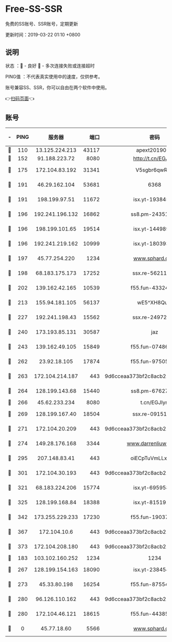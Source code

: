 # Free-SS-SSR

免费的SS账号、SSR账号，定期更新

更新时间：2019-03-22 01:10 +0800

## 说明

状态     ：🙂 - 良好 🙁 - 多次连接失败或连接超时

PING值   ：不代表真实使用中的速度，仅供参考。

账号兼容SS、SSR，你可以自由在两个软件中使用。

👉[扫码页面](https://liesauer.github.io/Free-SS-SSR/)👈

## 账号

|-|PING|服务器|端口|密码|加密方式|区域|
|:----:|:----:|:-----:|-----:|:----:|:----:|:----:|
|🙂|110|13.125.224.213|43117|apext2019005|chacha20|KR|
|🙂|152|91.188.223.72|8080|http://t.cn/EGJIyrl|rc4-md5|RU|
|🙂|175|172.104.83.192|31341|V5sgbr6qwRg1|aes-256-cfb|JP|
|🙂|191|46.29.162.104|53681|6368|aes-256-ctr|RU|
|🙂|191|198.199.97.51|11672|isx.yt-19384515|aes-256-cfb|US|
|🙂|196|192.241.196.132|16862|ss8.pm-24351736|aes-256-cfb|US|
|🙂|196|198.199.101.65|19514|isx.yt-14498993|aes-256-cfb|US|
|🙂|196|192.241.219.162|10999|isx.yt-18039327|aes-256-cfb|US|
|🙂|197|45.77.254.220|1234|www.sphard.com|aes-256-cfb|SG|
|🙂|198|68.183.175.173|17252|ssx.re-56211107|aes-256-cfb|US|
|🙂|202|139.162.42.165|10539|f55.fun-43324976|aes-256-cfb|SG|
|🙂|213|155.94.181.105|56137|wE5^XH8Quw|aes-256-cfb|US|
|🙂|227|192.241.198.43|15562|ssx.re-24972018|aes-256-cfb|US|
|🙂|240|173.193.85.131|30587|jaz|aes-256-cfb|US|
|🙂|243|139.162.49.105|15849|f55.fun-07486804|aes-256-cfb|SG|
|🙂|262|23.92.18.105|17874|f55.fun-97505102|aes-256-cfb|US|
|🙂|263|172.104.214.187|443|9d6cceaa373bf2c8acb22e60b6a58be6|aes-256-cfb|US|
|🙂|264|128.199.143.68|15440|ss8.pm-67627124|aes-256-cfb|SG|
|🙂|266|45.62.233.234|8080|t.cn/EGJIyrl|rc4-md5|CA|
|🙂|269|128.199.167.40|18504|ssx.re-09151309|aes-256-cfb|SG|
|🙂|271|172.104.20.209|443|9d6cceaa373bf2c8acb22e60b6a58be6|aes-256-cfb|US|
|🙂|274|149.28.176.168|3344|www.darrenliuwei.com|aes-256-cfb|AU|
|🙂|295|207.148.83.41|443|oiECpTuVmLLxk4Ts|aes-256-cfb|AU|
|🙂|301|172.104.30.193|443|9d6cceaa373bf2c8acb22e60b6a58be6|aes-256-cfb|US|
|🙂|321|68.183.224.206|15774|isx.yt-69595810|aes-256-cfb|SG|
|🙂|325|128.199.168.84|18388|isx.yt-81519185|aes-256-cfb|SG|
|🙂|342|173.255.229.233|17230|f55.fun-19037951|aes-256-cfb|US|
|🙂|367|172.104.10.6|443|9d6cceaa373bf2c8acb22e60b6a58be6|aes-256-cfb|US|
|🙂|373|172.104.208.180|443|9d6cceaa373bf2c8acb22e60b6a58be6|aes-256-cfb|US|
|🙂|183|103.102.160.252|1234|1234|rc4-md5|JP|
|🙂|267|128.199.154.163|18090|isx.yt-23845472|aes-256-cfb|SG|
|🙂|273|45.33.80.198|16254|f55.fun-87554546|aes-256-cfb|US|
|🙂|280|96.126.110.162|443|9d6cceaa373bf2c8acb22e60b6a58be6|aes-256-cfb|US|
|🙁|280|172.104.46.121|18615|f55.fun-44385578|aes-256-cfb|SG|
|🙁|0|45.77.18.60|5566|www.sphard.com|aes-256-cfb|JP|
